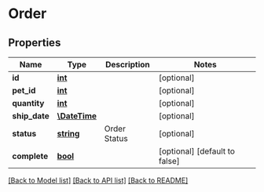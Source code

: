 # Order

## Properties
Name | Type | Description | Notes
------------ | ------------- | ------------- | -------------
**id** | [**int**](.md) |  | [optional] 
**pet_id** | [**int**](.md) |  | [optional] 
**quantity** | [**int**](.md) |  | [optional] 
**ship_date** | [**\DateTime**](\DateTime.md) |  | [optional] 
**status** | [**string**](.md) | Order Status | [optional] 
**complete** | [**bool**](.md) |  | [optional] [default to false]

[[Back to Model list]](../README.md#documentation-for-models) [[Back to API list]](../README.md#documentation-for-api-endpoints) [[Back to README]](../README.md)

